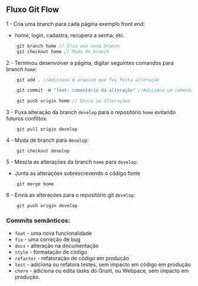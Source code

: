 ## Fluxo Git Flow

1 - Cria uma branch para cada página exemplo front end:

* home, login, cadastra, recupera a senha, etc.

```js
    git branch home // Cria uma nova branch
    git checkout home // Muda de branch 
```

2 - Terminou desenvolver a página, digitar seguintes comandos para branch `home`:


```js
    git add . //Adiciona o arquivo que foi feita alteração 

    git commit -m "feat: comentário da alteração" //Adiciona um comentário 

    git push origin home // Envia as alterações 
```

3 - Puxa alteração da branch `develop` para o repositório `home` evitando futuros conflitos:

```
    git pull origin develop
```

4 - Muda de branch para `develop`:

```
    git checkout develop
```

5 - Mescla as alterações da branch `home` para `develop`:

* Junta as alterações sobrescrevendo o código fonte

```
    git merge home
```

6 - Envia as alterações para o repositório git `develop`:

```
    git push origin develop
```

### Commits semânticos:

* `feat` -  uma nova funcionalidade
* `fix` -  uma correção de bug
* `docs` - alteração na documentação
* `style` - formatação de código
* `refactor` - refatoração de código em produção
* `test` - adiciona ou refatora testes, sem impacto em código em produção
* `chore` - adiciona ou edita tasks do Grunt, ou Webpace, sem impacto em produção. 




